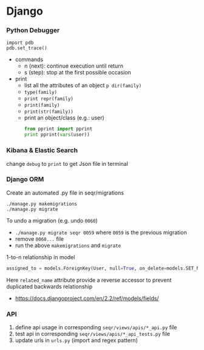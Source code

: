 # Django

### Python Debugger
```python3
import pdb
pdb.set_trace()
```
- commands
  - n (next): continue execution until return
  - s (step): stop at the first possible occasion
- print
  - list all the attributes of an object  `p dir(family)`
  - `type(family)`
  - `print repr(family)`
  - `print(family)`
  - `print(str(family))`
  - print an object/class (e.g.: user)   
    ```python
    from pprint import pprint
    print pprint(vars(user))
    ```

### Kibana & Elastic Search
change `debug` to `print` to get Json file in terminal 

### Django ORM
Create an automated .py file in seqr/migrations
```shell
./manage.py makemigrations
./manage.py migrate
```

To undo a migration (e.g. undo `0060`)
- `./manage.py migrate seqr 0059` where `0059` is the previous migration
- remove `0060...` file
- run the above `makemigrations` and `migrate`

1-to-n relationship in model
```python
assigned_to = models.ForeignKey(User, null=True, on_delete=models.SET_NULL, related_name='assigned_families')
```
Here `related_name` attribute provide a reverse accessor to prevent duplicated backwards relationship

- https://docs.djangoproject.com/en/2.2/ref/models/fields/

### API
1. define api usage in corresponding `seqr/views/apis/*_api.py` file
2. test api in corresponding `seqr/views/apis/*_api_tests.py` file
3. update urls in `urls.py` (import and regex pattern)